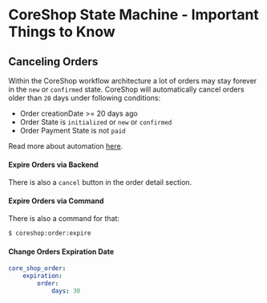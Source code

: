 # CoreShop State Machine - Important Things to Know

## Canceling Orders
Within the CoreShop workflow architecture a lot of orders may stay forever in the `new` or `confirmed` state.
CoreShop will automatically cancel orders older than `20` days under following conditions:

- Order creationDate >= 20 days ago
- Order State is `initialized` or `new` or `confirmed`
- Order Payment State is not `paid`

Read more about automation [here](../../02_User_Documentation/10_Automation/README.md#order-cancellation).

#### Expire Orders via Backend
There is also a `cancel` button in the order detail section.

#### Expire Orders via Command
There is also a command for that:

```bash
$ coreshop:order:expire
```

#### Change Orders Expiration Date

```yml
core_shop_order:
    expiration:
        order:
            days: 30
```
